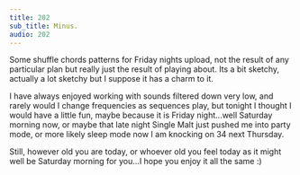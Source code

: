 ```yaml
---
title: 202
sub_title: Minus.
audio: 202
---
```


Some shuffle chords patterns for Friday nights upload, not the result of any particular plan but really just the result of playing about. Its a bit sketchy, actually a lot sketchy but I suppose it has a charm to it.

I have always enjoyed working with sounds filtered down very low, and rarely would I change frequencies as sequences play, but tonight I thought I would have a little fun, maybe because it is Friday night…well Saturday morning now, or maybe that late night Single Malt just pushed me into party mode, or more likely sleep mode now I am knocking on 34 next Thursday.

Still, however old you are today, or whoever old you feel today as it might well be Saturday morning for you…I hope you enjoy it all the same :)